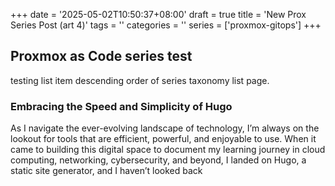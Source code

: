 +++
date = '2025-05-02T10:50:37+08:00'
draft = true
title = 'New Prox Series Post (art 4)'
tags = ''
categories = ''
series = ['proxmox-gitops']
+++

## Proxmox as Code series test

testing list item descending order of series taxonomy list page.

### Embracing the Speed and Simplicity of Hugo

As I navigate the ever-evolving landscape of technology, I’m always on the lookout for tools that are efficient, powerful, and enjoyable to use. When it came to building this digital space to document my learning journey in cloud computing, networking, cybersecurity, and beyond, I landed on Hugo, a static site generator, and I haven’t looked back
